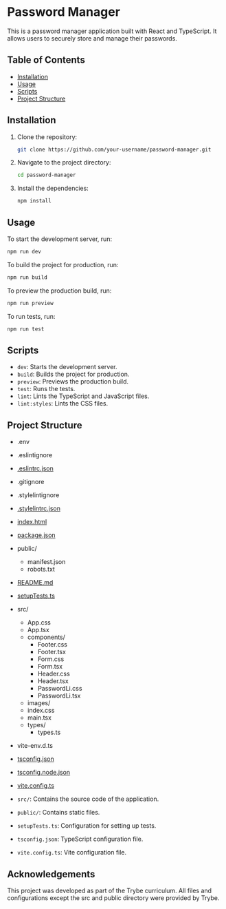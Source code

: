 # Password Manager

This is a password manager application built with React and TypeScript. It allows users to securely store and manage their passwords.

## Table of Contents

- [Installation](#installation)
- [Usage](#usage)
- [Scripts](#scripts)
- [Project Structure](#project-structure)

## Installation

1. Clone the repository:
    ```sh
    git clone https://github.com/your-username/password-manager.git
    ```
2. Navigate to the project directory:
    ```sh
    cd password-manager
    ```
3. Install the dependencies:
    ```sh
    npm install
    ```

## Usage

To start the development server, run:
```sh
npm run dev
```

To build the project for production, run:
```sh
npm run build
```

To preview the production build, run: 
```sh
npm run preview
```

To run tests, run:
```sh
npm run test
```

## Scripts

- ```dev```: Starts the development server.
- ```build```: Builds the project for production.
- ```preview```: Previews the production build.
- ```test```: Runs the tests.
- ```lint```: Lints the TypeScript and JavaScript files.
- ```lint:styles```: Lints the CSS files.

## Project Structure

- .env
- .eslintignore
- [.eslintrc.json](http://_vscodecontentref_/1)
- .gitignore
- .stylelintignore
- [.stylelintrc.json](http://_vscodecontentref_/2)
- [index.html](http://_vscodecontentref_/3)
- [package.json](http://_vscodecontentref_/4)
- public/
  - manifest.json
  - robots.txt
- [README.md](http://_vscodecontentref_/5)
- [setupTests.ts](http://_vscodecontentref_/6)
- src/
  - App.css
  - App.tsx
  - components/
    - Footer.css
    - Footer.tsx
    - Form.css
    - Form.tsx
    - Header.css
    - Header.tsx
    - PasswordLi.css
    - PasswordLi.tsx
  - images/
  - index.css
  - main.tsx
  - types/
    - types.ts
- vite-env.d.ts
- [tsconfig.json](http://_vscodecontentref_/7)
- [tsconfig.node.json](http://_vscodecontentref_/8)
- [vite.config.ts](http://_vscodecontentref_/9)

- ```src/```: Contains the source code of the application.
- ```public/```: Contains static files.
- ```setupTests.ts```: Configuration for setting up tests.
- ```tsconfig.json```: TypeScript configuration file.
- ```vite.config.ts```: Vite configuration file.

## Acknowledgements
This project was developed as part of the Trybe curriculum. All files and configurations except the src and public directory were provided by Trybe.
